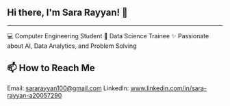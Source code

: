 ## Hi there, I'm Sara Rayyan! 👋
--- 
💻 Computer Engineering Student
🌱 Data Science Trainee
✨ Passionate about AI, Data Analytics, and Problem Solving

📫 How to Reach Me
---
Email: sararayyan100@gmail.com
LinkedIn: www.linkedin.com/in/sara-rayyan-a20057290 


